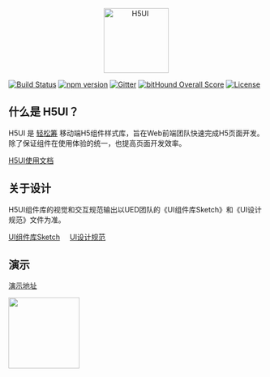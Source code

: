 <p align="center">
    <a href="http://www.h5ui.io">
        <img width="128" src="http://s.h5ui.io/img/h5ui-logo-256.png" alt="H5UI">
    </a>
</p>

[![Build Status](https://travis-ci.org/h5ui/h5ui.svg?branch=master)](https://travis-ci.org/h5ui/h5ui)
[![npm version](https://img.shields.io/npm/v/H5UI.svg)](https://www.npmjs.com/package/h5ui)
[![Gitter](https://badges.gitter.im/h5ui-io/h5ui.svg)](https://gitter.im/h5ui-io/h5ui)
[![bitHound Overall Score](https://www.bithound.io/github/h5ui/h5ui/badges/score.svg)](https://www.bithound.io/github/h5ui/h5ui)
[![License](http://img.shields.io/:license-mit-blue.svg)](https://mit-license.org)

## 什么是 H5UI？
<p>
H5UI 是 <a href="http://qschou.com" target="_blank" alt="轻松筹">轻松筹</a> 移动端H5组件样式库，旨在Web前端团队快速完成H5页面开发。除了保证组件在使用体验的统一，也提高页面开发效率。
</p>
<p>
<a href="http://docs.h5ui.io" target="_blank">H5UI使用文档</a>
</p>

## 关于设计
<p>
H5UI组件库的视觉和交互规范输出以UED团队的《UI组件库Sketch》和《UI设计规范》文件为准。
</p>
<p>
<a href="http://h5ui.io/download/h5ui-sketch.zip">UI组件库Sketch</a>&nbsp;&nbsp;&nbsp;&nbsp;
<a href="http://h5ui.io/design/Design-Guidelines.pdf" target="_blank">UI设计规范</a>
</p>


## 演示
<p>
<a href="http://h5ui.io/" target="_blank">演示地址</a><br>
</p>
<p>
<img src="http://docs.h5ui.io/static/img/qrcode-example.png" width="140" height="140" alt="">
</p>

